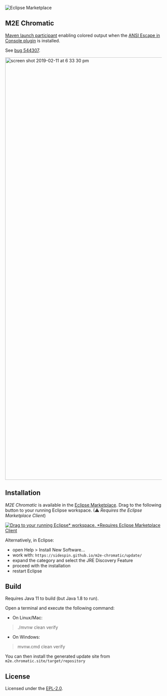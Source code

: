 ![Eclipse Marketplace](https://img.shields.io/eclipse-marketplace/v/m2e-chromatic?color=light-green)

M2E Chromatic
-------------
[Maven launch participant](https://github.com/fbricon/m2e.colored.console/blob/66e005cd70ea2cb068663c8a763f53319dc02383/src/main/java/m2e/colored/console/ColoredMavenLaunchParticipant.java#L12-L22) enabling colored output when the [ANSI Escape in Console plugin](https://marketplace.eclipse.org/content/ansi-escape-console) is installed.

See [bug 544307](https://bugs.eclipse.org/bugs/show_bug.cgi?id=544307).

<img width="1357" alt="screen shot 2019-02-11 at 6 33 30 pm" src="https://user-images.githubusercontent.com/148698/52601092-aea48600-2e2b-11e9-9514-600799ffe13b.png">

Installation
------------
_M2E Chromatic_ is available in the [Eclipse Marketplace](https://marketplace.eclipse.org/content/m2e-chromatic). Drag to the following button to your running Eclipse workspace. (⚠ *Requires the Eclipse Marketplace Client*)

[![Drag to your running Eclipse* workspace. *Requires Eclipse Marketplace Client](https://marketplace.eclipse.org/sites/all/themes/solstice/public/images/marketplace/btn-install.svg)](http://marketplace.eclipse.org/marketplace-client-intro?mpc_install=4511509 "Drag to your running Eclipse* workspace. *Requires Eclipse Marketplace Client")

Alternatively, in Eclipse:

- open Help > Install New Software...
- work with: `https://sidespin.github.io/m2e-chromatic/update/`
- expand the category and select the JRE Discovery Feature
- proceed with the installation
- restart Eclipse

Build
-----
Requires Java 11 to build (but Java 1.8 to run).

Open a terminal and execute the following command:
- On Linux/Mac:

> ./mvnw clean verify
    
- On Windows:
    
> mvnw.cmd clean verify

You can then install the generated update site from `m2e.chromatic.site/target/repository`

License
-------
Licensed under the [EPL-2.0](https://www.eclipse.org/legal/epl-2.0/).